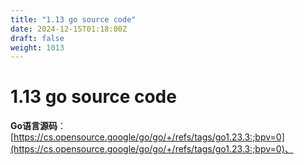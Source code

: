 ```yaml
---
title: "1.13 go source code"
date: 2024-12-15T01:18:00Z
draft: false
weight: 1013
---
```


# 1.13 go source code

**Go语言源码**：[https://cs.opensource.google/go/go/+/refs/tags/go1.23.3:;bpv=0](https://cs.opensource.google/go/go/+/refs/tags/go1.23.3:;bpv=0)、






